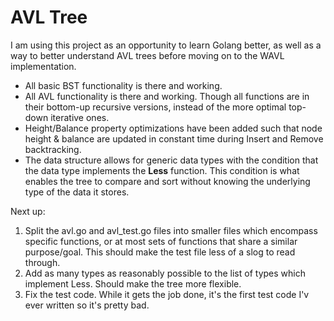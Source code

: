# AVL Tree

I am using this project as an opportunity to learn Golang better, as well as a way to better understand AVL trees before moving on to the WAVL implementation.

* All basic BST functionality is there and working. 
* All AVL functionality is there and working. Though all functions are in their bottom-up recursive versions, instead of the more optimal top-down iterative ones.
* Height/Balance property optimizations have been added such that node height & balance are updated in constant time during Insert and Remove backtracking.
* The data structure allows for generic data types with the condition that the data type implements the **Less** function. This condition is what enables the tree to compare and sort without knowing the underlying type of the data it stores.

Next up:
1. Split the avl.go and avl_test.go files into smaller files which encompass specific functions, or at most sets of functions that share a similar purpose/goal. This should make the test file less of a slog to read through.
2. Add as many types as reasonably possible to the list of types which implement Less. Should make the tree more flexible.
3. Fix the test code. While it gets the job done, it's the first test code I'v ever written so it's pretty bad.
